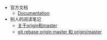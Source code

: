 







- 官方文档
  - [Documentation](https://git-scm.com/doc)
- 别人的阅读笔记
  - [关于origin和master](https://blog.csdn.net/tyyking/article/details/82909099)
  - [git rebase origin master 和 origin/master](https://blog.csdn.net/shengzhu1/article/details/84836314)







